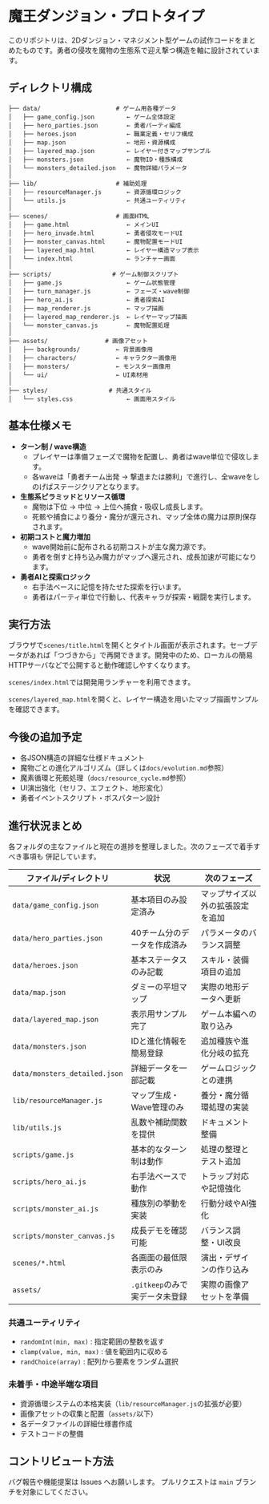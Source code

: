 # 魔王ダンジョン・プロトタイプ

このリポジトリは、2Dダンジョン・マネジメント型ゲームの試作コードをまとめたものです。勇者の侵攻を魔物の生態系で迎え撃つ構造を軸に設計されています。

## ディレクトリ構成

```
├── data/                     # ゲーム用各種データ
│   ├── game_config.json         ← ゲーム全体設定
│   ├── hero_parties.json        ← 勇者パーティ編成
│   ├── heroes.json              ← 職業定義・セリフ構成
│   ├── map.json                 ← 地形・資源構成
│   ├── layered_map.json         ← レイヤー付きマップサンプル
│   ├── monsters.json            ← 魔物ID・種族構成
│   └── monsters_detailed.json   ← 魔物詳細パラメータ
│
├── lib/                      # 補助処理
│   ├── resourceManager.js       ← 資源循環ロジック
│   └── utils.js                 ← 共通ユーティリティ
│
├── scenes/                   # 画面HTML
│   ├── game.html                ← メインUI
│   ├── hero_invade.html         ← 勇者侵攻モードUI
│   ├── monster_canvas.html      ← 魔物配置モードUI
│   ├── layered_map.html         ← レイヤー構造マップ表示
│   └── index.html               ← ランチャー画面
│
├── scripts/                 # ゲーム制御スクリプト
│   ├── game.js                  ← ゲーム状態管理
│   ├── turn_manager.js          ← フェーズ・wave制御
│   ├── hero_ai.js               ← 勇者探索AI
│   ├── map_renderer.js          ← マップ描画
│   ├── layered_map_renderer.js  ← レイヤーマップ描画
│   └── monster_canvas.js        ← 魔物配置処理
│
├── assets/                # 画像アセット
│   ├── backgrounds/          ← 背景画像用
│   ├── characters/           ← キャラクター画像用
│   ├── monsters/             ← モンスター画像用
│   └── ui/                   ← UI素材用
│
├── styles/                 # 共通スタイル
│   └── styles.css               ← 画面用スタイル
```

## 基本仕様メモ

- **ターン制 / wave構造**
  - プレイヤーは準備フェーズで魔物を配置し、勇者はwave単位で侵攻します。
  - 各waveは「勇者チーム出発 → 撃退または勝利」で進行し、全waveをしのげばステージクリアとなります。
- **生態系ピラミッドとリソース循環**
  - 魔物は下位 → 中位 → 上位へ捕食・吸収し成長します。
  - 死骸や捕食により養分・魔分が還元され、マップ全体の魔力は原則保存されます。
- **初期コストと魔力増加**
  - wave開始前に配布される初期コストが主な魔力源です。
  - 勇者を倒すと持ち込み魔力がマップへ還元され、成長加速が可能になります。
- **勇者AIと探索ロジック**
  - 右手法ベースに記憶を持たせた探索を行います。
  - 勇者はパーティ単位で行動し、代表キャラが探索・戦闘を実行します。

## 実行方法

ブラウザで`scenes/title.html`を開くとタイトル画面が表示されます。セーブデータがあれば「つづきから」で再開できます。開発中のため、ローカルの簡易HTTPサーバなどで公開すると動作確認しやすくなります。

`scenes/index.html`では開発用ランチャーを利用できます。

`scenes/layered_map.html`を開くと、レイヤー構造を用いたマップ描画サンプルを確認できます。

## 今後の追加予定

- 各JSON構造の詳細な仕様ドキュメント
- 魔物ごとの進化アルゴリズム（詳しくは`docs/evolution.md`参照）
- 魔素循環と死骸処理（`docs/resource_cycle.md`参照）
- UI演出強化（セリフ、エフェクト、地形変化）
- 勇者イベントスクリプト・ボスパターン設計

## 進行状況まとめ

各フォルダの主なファイルと現在の進捗を整理しました。次のフェーズで着手すべき事項も
併記しています。

| ファイル/ディレクトリ | 状況 | 次のフェーズ |
|------------------------|------|---------------|
| `data/game_config.json` | 基本項目のみ設定済み | マップサイズ以外の拡張設定を追加 |
| `data/hero_parties.json` | 40チーム分のデータを作成済み | パラメータのバランス調整 |
| `data/heroes.json` | 基本ステータスのみ記載 | スキル・装備項目の追加 |
| `data/map.json` | ダミーの平坦マップ | 実際の地形データへ更新 |
| `data/layered_map.json` | 表示用サンプル完了 | ゲーム本編への取り込み |
| `data/monsters.json` | IDと進化情報を簡易登録 | 追加種族や進化分岐の拡充 |
| `data/monsters_detailed.json` | 詳細データを一部記載 | ゲームロジックとの連携 |
| `lib/resourceManager.js` | マップ生成・Wave管理のみ | 養分・魔分循環処理の実装 |
| `lib/utils.js` | 乱数や補助関数を提供 | ドキュメント整備 |
| `scripts/game.js` | 基本的なターン制は動作 | 処理の整理とテスト追加 |
| `scripts/hero_ai.js` | 右手法ベースで動作 | トラップ対応や記憶強化 |
| `scripts/monster_ai.js` | 種族別の挙動を実装 | 行動分岐やAI強化 |
| `scripts/monster_canvas.js` | 成長デモを確認可能 | バランス調整・UI改良 |
| `scenes/*.html` | 各画面の最低限表示のみ | 演出・デザインの作り込み |
| `assets/` | `.gitkeep`のみで実データ未登録 | 実際の画像アセットを準備 |

### 共通ユーティリティ
- `randomInt(min, max)` : 指定範囲の整数を返す
- `clamp(value, min, max)` : 値を範囲内に収める
- `randChoice(array)` : 配列から要素をランダム選択

### 未着手・中途半端な項目

- 資源循環システムの本格実装（`lib/resourceManager.js`の拡張が必要）
- 画像アセットの収集と配置（`assets/`以下）
- 各データファイルの詳細仕様書作成
- テストコードの整備



## コントリビュート方法

バグ報告や機能提案は Issues へお願いします。
プルリクエストは `main` ブランチを対象にしてください。

